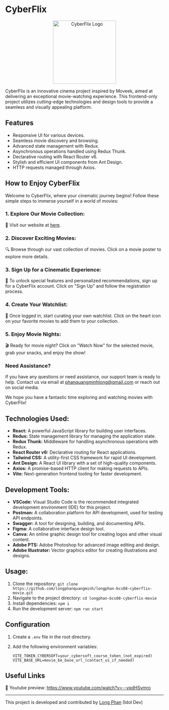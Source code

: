 # CyberFlix

<p align="center">
  <img src="https://media.discordapp.net/attachments/1026660684739653674/1189952444277469254/Camera_Cinematography_Logo.png" alt="CyberFlix Logo" width="200" height="200">
</p>

CyberFlix is an innovative cinema project inspired by Moveek, aimed at delivering an exceptional movie-watching experience. This frontend-only project utilizes cutting-edge technologies and design tools to provide a seamless and visually appealing platform.

## Features

- Responsive UI for various devices.
- Seamless movie discovery and browsing.
- Advanced state management with Redux.
- Asynchronous operations handled using Redux Thunk.
- Declarative routing with React Router v6.
- Stylish and efficient UI components from Ant Design.
- HTTP requests managed through Axios.

## How to Enjoy CyberFlix

Welcome to CyberFlix, where your cinematic journey begins! Follow these simple steps to immerse yourself in a world of movies:

### 1. Explore Our Movie Collection:

🎥 Visit our website at [here](https://longphan-idoldev-bcs08-cyberflix-movie.vercel.app).

### 2. Discover Exciting Movies:

🔍 Browse through our vast collection of movies. Click on a movie poster to explore more details.

### 3. Sign Up for a Cinematic Experience:

🍿 To unlock special features and personalized recommendations, sign up for a CyberFlix account. Click on "Sign Up" and follow the registration process.

### 4. Create Your Watchlist:

💼 Once logged in, start curating your own watchlist. Click on the heart icon on your favorite movies to add them to your collection.

### 5. Enjoy Movie Nights:

🎬 Ready for movie night? Click on "Watch Now" for the selected movie, grab your snacks, and enjoy the show!

### Need Assistance?

If you have any questions or need assistance, our support team is ready to help. Contact us via email at phanquangminhlong@gmail.com or reach out on social media.

We hope you have a fantastic time exploring and watching movies with CyberFlix!

## Technologies Used:

- **React:** A powerful JavaScript library for building user interfaces.
- **Redux:** State management library for managing the application state.
- **Redux Thunk:** Middleware for handling asynchronous operations with Redux.
- **React Router v6:** Declarative routing for React applications.
- **Tailwind CSS:** A utility-first CSS framework for rapid UI development.
- **Ant Design:** A React UI library with a set of high-quality components.
- **Axios:** A promise-based HTTP client for making requests to APIs.
- **Vite:** Next-generation frontend tooling for faster development.

## Development Tools:

- **VSCode:** Visual Studio Code is the recommended integrated development environment (IDE) for this project.
- **Postman:** A collaboration platform for API development, used for testing API endpoints.
- **Swagger:** A tool for designing, building, and documenting APIs.
- **Figma:** A collaborative interface design tool.
- **Canva:** An online graphic design tool for creating logos and other visual content.
- **Adobe PTS:** Adobe Photoshop for advanced image editing and design.
- **Adobe Illustrator:** Vector graphics editor for creating illustrations and designs.

## Usage:

1. Clone the repository: `git clone https://github.com/longphanquangminh/longphan-bcs08-cyberflix-movie.git`
2. Navigate to the project directory: `cd longphan-bcs08-cyberflix-movie`
3. Install dependencies: `npm i`
4. Run the development server: `npm run start`

## Configuration

1. Create a `.env` file in the root directory.
2. Add the following environment variables:

   ```env
   VITE_TOKEN_CYBERSOFT=your_cybersoft_course_token_(not_expired)
   VITE_BASE_URL=movie_be_base_url_(contact_us_if_needed)
   ```

## Useful Links

🌟 Youtube preview: https://www.youtube.com/watch?v=--vqdHSymro

---

This project is developed and contributed by [Long Phan](https://github.com/longphanquangminh) (Idol Dev)
